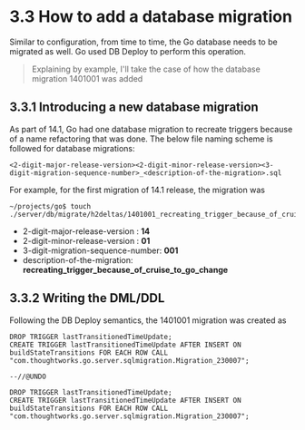 # 3.3 How to add a database migration

Similar to configuration, from time to time, the Go database needs to be migrated as well. Go used DB Deploy to perform this operation.

> Explaining by example, I'll take the case of how the database migration 1401001 was added

## 3.3.1 Introducing a new database migration

As part of 14.1, Go had one database migration to recreate triggers because of a name refactoring that was done. The below file naming scheme is followed for database migrations: 

```
<2-digit-major-release-version><2-digit-minor-release-version><3-digit-migration-sequence-number>_<description-of-the-migration>.sql
```

For example, for the first migration of 14.1 release, the migration was

```
~/projects/go$ touch ./server/db/migrate/h2deltas/1401001_recreating_trigger_because_of_cruise_to_go_change.sql
```

- 2-digit-major-release-version : **14**
- 2-digit-minor-release-version : **01**
- 3-digit-migration-sequence-number: **001**
- description-of-the-migration: **recreating_trigger_because_of_cruise_to_go_change**

## 3.3.2 Writing the DML/DDL

Following the DB Deploy semantics, the 1401001 migration was created as

```
DROP TRIGGER lastTransitionedTimeUpdate;
CREATE TRIGGER lastTransitionedTimeUpdate AFTER INSERT ON buildStateTransitions FOR EACH ROW CALL "com.thoughtworks.go.server.sqlmigration.Migration_230007";

--//@UNDO

DROP TRIGGER lastTransitionedTimeUpdate;
CREATE TRIGGER lastTransitionedTimeUpdate AFTER INSERT ON buildStateTransitions FOR EACH ROW CALL "com.thoughtworks.go.server.sqlmigration.Migration_230007";
```